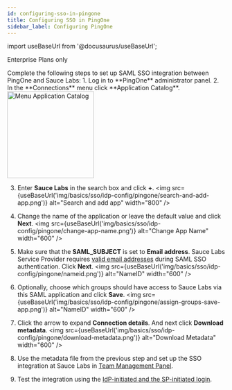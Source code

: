 ```yaml
---
id: configuring-sso-in-pingone
title: Configuring SSO in PingOne
sidebar_label: Configuring PingOne
---
```


import useBaseUrl from '@docusaurus/useBaseUrl';

<p><span className="sauceGreen">Enterprise Plans only</span></p>
Complete the following steps to set up SAML SSO integration between PingOne and Sauce Labs:
1. Log in to **PingOne** administrator panel.
2. In the **Connections** menu click **Application Catalog**.
   <img src={useBaseUrl('img/basics/sso/idp-config/pingone/apps.png')} alt="Menu Application Catalog" width="200" />

3. Enter **Sauce Labs** in the search box and click **+**.
   <img src={useBaseUrl('img/basics/sso/idp-config/pingone/search-and-add-app.png')} alt="Search and add app" width="800" />

4. Change the name of the application or leave the default value and click **Next**.
   <img src={useBaseUrl('img/basics/sso/idp-config/pingone/change-app-name.png')} alt="Change App Name" width="600" />

5. Make sure that the **SAML_SUBJECT** is set to **Email address**. Sauce Labs Service Provider requires [valid email addresses](/basics/sso/setting-up-sso/#name-id) during SAML SSO authentication. Click **Next**.
   <img src={useBaseUrl('img/basics/sso/idp-config/pingone/nameid.png')} alt="NameID" width="600" />

6. Optionally, choose which groups should have access to Sauce Labs via this SAML application and click **Save**.
   <img src={useBaseUrl('img/basics/sso/idp-config/pingone/assign-groups-save-app.png')} alt="NameID" width="600" />

7. Click the arrow to expand **Connection details**. And next click **Download metadata**.
   <img src={useBaseUrl('img/basics/sso/idp-config/pingone/download-metadata.png')} alt="Download Metadata" width="600" />

8. Use the metadata file from the previous step and set up the SSO integration at Sauce Labs in [Team Management Panel](/basics/sso/setting-up-sso#integrating-with-sauce-labs-service-provider).

9. Test the integration using the [IdP-initiated and the SP-initiated login](/basics/sso/logging-in-via-sso).

